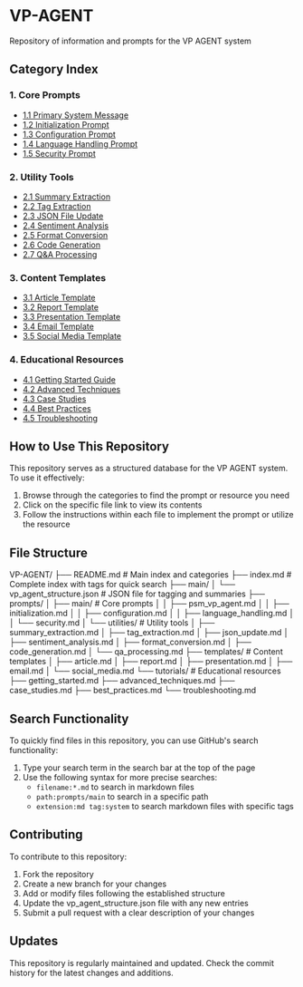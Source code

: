 # VP-AGENT

Repository of information and prompts for the VP AGENT system

## Category Index

### 1. Core Prompts
- [1.1 Primary System Message](./prompts/main/psm_vp_agent.md)
- [1.2 Initialization Prompt](./prompts/main/initialization.md)
- [1.3 Configuration Prompt](./prompts/main/configuration.md)
- [1.4 Language Handling Prompt](./prompts/main/language_handling.md)
- [1.5 Security Prompt](./prompts/main/security.md)

### 2. Utility Tools
- [2.1 Summary Extraction](./prompts/utilities/summary_extraction.md)
- [2.2 Tag Extraction](./prompts/utilities/tag_extraction.md)
- [2.3 JSON File Update](./prompts/utilities/json_update.md)
- [2.4 Sentiment Analysis](./prompts/utilities/sentiment_analysis.md)
- [2.5 Format Conversion](./prompts/utilities/format_conversion.md)
- [2.6 Code Generation](./prompts/utilities/code_generation.md)
- [2.7 Q&A Processing](./prompts/utilities/qa_processing.md)

### 3. Content Templates
- [3.1 Article Template](./templates/article.md)
- [3.2 Report Template](./templates/report.md)
- [3.3 Presentation Template](./templates/presentation.md)
- [3.4 Email Template](./templates/email.md)
- [3.5 Social Media Template](./templates/social_media.md)

### 4. Educational Resources
- [4.1 Getting Started Guide](./tutorials/getting_started.md)
- [4.2 Advanced Techniques](./tutorials/advanced_techniques.md)
- [4.3 Case Studies](./tutorials/case_studies.md)
- [4.4 Best Practices](./tutorials/best_practices.md)
- [4.5 Troubleshooting](./tutorials/troubleshooting.md)

## How to Use This Repository

This repository serves as a structured database for the VP AGENT system. To use it effectively:

1. Browse through the categories to find the prompt or resource you need
2. Click on the specific file link to view its contents
3. Follow the instructions within each file to implement the prompt or utilize the resource

## File Structure
VP-AGENT/
├── README.md                  # Main index and categories
├── index.md                   # Complete index with tags for quick search
├── main/
│   └── vp_agent_structure.json # JSON file for tagging and summaries
├── prompts/
│   ├── main/                  # Core prompts
│   │   ├── psm_vp_agent.md
│   │   ├── initialization.md
│   │   ├── configuration.md
│   │   ├── language_handling.md
│   │   └── security.md
│   └── utilities/             # Utility tools
│       ├── summary_extraction.md
│       ├── tag_extraction.md
│       ├── json_update.md
│       ├── sentiment_analysis.md
│       ├── format_conversion.md
│       ├── code_generation.md
│       └── qa_processing.md
├── templates/                 # Content templates
│   ├── article.md
│   ├── report.md
│   ├── presentation.md
│   ├── email.md
│   └── social_media.md
└── tutorials/                 # Educational resources
├── getting_started.md
├── advanced_techniques.md
├── case_studies.md
├── best_practices.md
└── troubleshooting.md

## Search Functionality

To quickly find files in this repository, you can use GitHub's search functionality:

1. Type your search term in the search bar at the top of the page
2. Use the following syntax for more precise searches:
   - `filename:*.md` to search in markdown files
   - `path:prompts/main` to search in a specific path
   - `extension:md tag:system` to search markdown files with specific tags

## Contributing

To contribute to this repository:

1. Fork the repository
2. Create a new branch for your changes
3. Add or modify files following the established structure
4. Update the vp_agent_structure.json file with any new entries
5. Submit a pull request with a clear description of your changes

## Updates

This repository is regularly maintained and updated. Check the commit history for the latest changes and additions.
